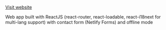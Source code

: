 [Visit website](https://sharp-meitner-0ef3c2.netlify.com)

Web app built with ReactJS (react-router, react-loadable, react-i18next for multi-lang support) with contact form (Netlify Forms) and offline mode
